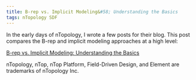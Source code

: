 ```yaml
---
title: B-rep vs. Implicit Modeling&#58; Understanding the Basics
tags: nTopology SDF
---
```

In the early days of nTopology, I wrote a few posts for their blog.  This post compares the B-rep and implicit modeling approaches at a high level:

[B-rep vs. Implicit Modeling: Understanding the Basics](https://ntopology.com/blog/understanding-the-basics-of-b-reps-and-implicits/)

<div class="article__license">nTopology, nTop, nTop Platform, Field-Driven Design, and Element are trademarks of nTopology Inc.</div>
